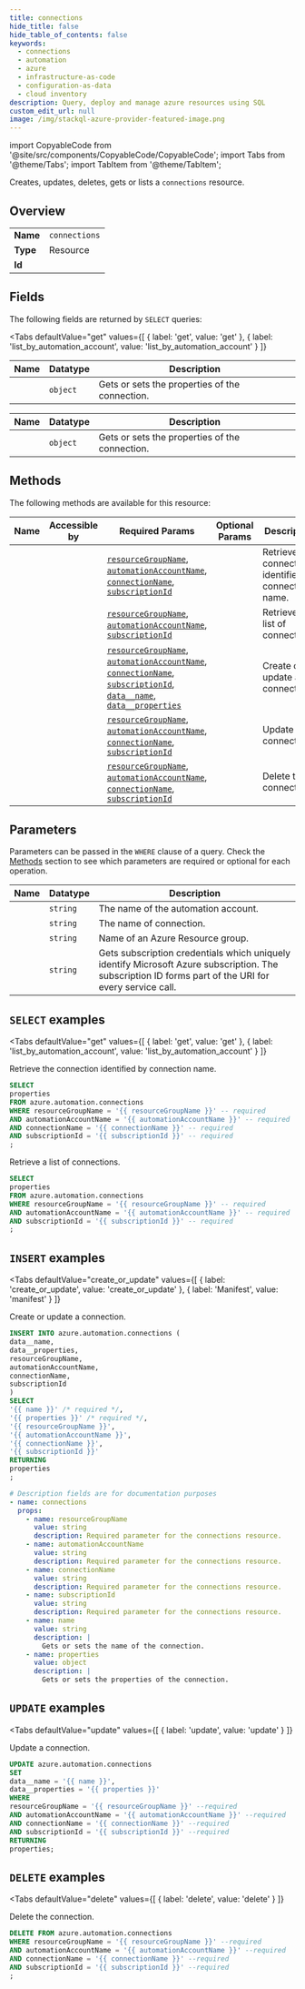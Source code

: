 ```yaml
--- 
title: connections
hide_title: false
hide_table_of_contents: false
keywords:
  - connections
  - automation
  - azure
  - infrastructure-as-code
  - configuration-as-data
  - cloud inventory
description: Query, deploy and manage azure resources using SQL
custom_edit_url: null
image: /img/stackql-azure-provider-featured-image.png
---
```


import CopyableCode from '@site/src/components/CopyableCode/CopyableCode';
import Tabs from '@theme/Tabs';
import TabItem from '@theme/TabItem';

Creates, updates, deletes, gets or lists a <code>connections</code> resource.

## Overview
<table><tbody>
<tr><td><b>Name</b></td><td><code>connections</code></td></tr>
<tr><td><b>Type</b></td><td>Resource</td></tr>
<tr><td><b>Id</b></td><td><CopyableCode code="azure.automation.connections" /></td></tr>
</tbody></table>

## Fields

The following fields are returned by `SELECT` queries:

<Tabs
    defaultValue="get"
    values={[
        { label: 'get', value: 'get' },
        { label: 'list_by_automation_account', value: 'list_by_automation_account' }
    ]}
>
<TabItem value="get">

<table>
<thead>
    <tr>
    <th>Name</th>
    <th>Datatype</th>
    <th>Description</th>
    </tr>
</thead>
<tbody>
<tr>
    <td><CopyableCode code="properties" /></td>
    <td><code>object</code></td>
    <td>Gets or sets the properties of the connection.</td>
</tr>
</tbody>
</table>
</TabItem>
<TabItem value="list_by_automation_account">

<table>
<thead>
    <tr>
    <th>Name</th>
    <th>Datatype</th>
    <th>Description</th>
    </tr>
</thead>
<tbody>
<tr>
    <td><CopyableCode code="properties" /></td>
    <td><code>object</code></td>
    <td>Gets or sets the properties of the connection.</td>
</tr>
</tbody>
</table>
</TabItem>
</Tabs>

## Methods

The following methods are available for this resource:

<table>
<thead>
    <tr>
    <th>Name</th>
    <th>Accessible by</th>
    <th>Required Params</th>
    <th>Optional Params</th>
    <th>Description</th>
    </tr>
</thead>
<tbody>
<tr>
    <td><a href="#get"><CopyableCode code="get" /></a></td>
    <td><CopyableCode code="select" /></td>
    <td><a href="#parameter-resourceGroupName"><code>resourceGroupName</code></a>, <a href="#parameter-automationAccountName"><code>automationAccountName</code></a>, <a href="#parameter-connectionName"><code>connectionName</code></a>, <a href="#parameter-subscriptionId"><code>subscriptionId</code></a></td>
    <td></td>
    <td>Retrieve the connection identified by connection name.</td>
</tr>
<tr>
    <td><a href="#list_by_automation_account"><CopyableCode code="list_by_automation_account" /></a></td>
    <td><CopyableCode code="select" /></td>
    <td><a href="#parameter-resourceGroupName"><code>resourceGroupName</code></a>, <a href="#parameter-automationAccountName"><code>automationAccountName</code></a>, <a href="#parameter-subscriptionId"><code>subscriptionId</code></a></td>
    <td></td>
    <td>Retrieve a list of connections.</td>
</tr>
<tr>
    <td><a href="#create_or_update"><CopyableCode code="create_or_update" /></a></td>
    <td><CopyableCode code="insert" /></td>
    <td><a href="#parameter-resourceGroupName"><code>resourceGroupName</code></a>, <a href="#parameter-automationAccountName"><code>automationAccountName</code></a>, <a href="#parameter-connectionName"><code>connectionName</code></a>, <a href="#parameter-subscriptionId"><code>subscriptionId</code></a>, <a href="#parameter-data__name"><code>data__name</code></a>, <a href="#parameter-data__properties"><code>data__properties</code></a></td>
    <td></td>
    <td>Create or update a connection.</td>
</tr>
<tr>
    <td><a href="#update"><CopyableCode code="update" /></a></td>
    <td><CopyableCode code="update" /></td>
    <td><a href="#parameter-resourceGroupName"><code>resourceGroupName</code></a>, <a href="#parameter-automationAccountName"><code>automationAccountName</code></a>, <a href="#parameter-connectionName"><code>connectionName</code></a>, <a href="#parameter-subscriptionId"><code>subscriptionId</code></a></td>
    <td></td>
    <td>Update a connection.</td>
</tr>
<tr>
    <td><a href="#delete"><CopyableCode code="delete" /></a></td>
    <td><CopyableCode code="delete" /></td>
    <td><a href="#parameter-resourceGroupName"><code>resourceGroupName</code></a>, <a href="#parameter-automationAccountName"><code>automationAccountName</code></a>, <a href="#parameter-connectionName"><code>connectionName</code></a>, <a href="#parameter-subscriptionId"><code>subscriptionId</code></a></td>
    <td></td>
    <td>Delete the connection.</td>
</tr>
</tbody>
</table>

## Parameters

Parameters can be passed in the `WHERE` clause of a query. Check the [Methods](#methods) section to see which parameters are required or optional for each operation.

<table>
<thead>
    <tr>
    <th>Name</th>
    <th>Datatype</th>
    <th>Description</th>
    </tr>
</thead>
<tbody>
<tr id="parameter-automationAccountName">
    <td><CopyableCode code="automationAccountName" /></td>
    <td><code>string</code></td>
    <td>The name of the automation account.</td>
</tr>
<tr id="parameter-connectionName">
    <td><CopyableCode code="connectionName" /></td>
    <td><code>string</code></td>
    <td>The name of connection.</td>
</tr>
<tr id="parameter-resourceGroupName">
    <td><CopyableCode code="resourceGroupName" /></td>
    <td><code>string</code></td>
    <td>Name of an Azure Resource group.</td>
</tr>
<tr id="parameter-subscriptionId">
    <td><CopyableCode code="subscriptionId" /></td>
    <td><code>string</code></td>
    <td>Gets subscription credentials which uniquely identify Microsoft Azure subscription. The subscription ID forms part of the URI for every service call.</td>
</tr>
</tbody>
</table>

## `SELECT` examples

<Tabs
    defaultValue="get"
    values={[
        { label: 'get', value: 'get' },
        { label: 'list_by_automation_account', value: 'list_by_automation_account' }
    ]}
>
<TabItem value="get">

Retrieve the connection identified by connection name.

```sql
SELECT
properties
FROM azure.automation.connections
WHERE resourceGroupName = '{{ resourceGroupName }}' -- required
AND automationAccountName = '{{ automationAccountName }}' -- required
AND connectionName = '{{ connectionName }}' -- required
AND subscriptionId = '{{ subscriptionId }}' -- required
;
```
</TabItem>
<TabItem value="list_by_automation_account">

Retrieve a list of connections.

```sql
SELECT
properties
FROM azure.automation.connections
WHERE resourceGroupName = '{{ resourceGroupName }}' -- required
AND automationAccountName = '{{ automationAccountName }}' -- required
AND subscriptionId = '{{ subscriptionId }}' -- required
;
```
</TabItem>
</Tabs>


## `INSERT` examples

<Tabs
    defaultValue="create_or_update"
    values={[
        { label: 'create_or_update', value: 'create_or_update' },
        { label: 'Manifest', value: 'manifest' }
    ]}
>
<TabItem value="create_or_update">

Create or update a connection.

```sql
INSERT INTO azure.automation.connections (
data__name,
data__properties,
resourceGroupName,
automationAccountName,
connectionName,
subscriptionId
)
SELECT 
'{{ name }}' /* required */,
'{{ properties }}' /* required */,
'{{ resourceGroupName }}',
'{{ automationAccountName }}',
'{{ connectionName }}',
'{{ subscriptionId }}'
RETURNING
properties
;
```
</TabItem>
<TabItem value="manifest">

```yaml
# Description fields are for documentation purposes
- name: connections
  props:
    - name: resourceGroupName
      value: string
      description: Required parameter for the connections resource.
    - name: automationAccountName
      value: string
      description: Required parameter for the connections resource.
    - name: connectionName
      value: string
      description: Required parameter for the connections resource.
    - name: subscriptionId
      value: string
      description: Required parameter for the connections resource.
    - name: name
      value: string
      description: |
        Gets or sets the name of the connection.
    - name: properties
      value: object
      description: |
        Gets or sets the properties of the connection.
```
</TabItem>
</Tabs>


## `UPDATE` examples

<Tabs
    defaultValue="update"
    values={[
        { label: 'update', value: 'update' }
    ]}
>
<TabItem value="update">

Update a connection.

```sql
UPDATE azure.automation.connections
SET 
data__name = '{{ name }}',
data__properties = '{{ properties }}'
WHERE 
resourceGroupName = '{{ resourceGroupName }}' --required
AND automationAccountName = '{{ automationAccountName }}' --required
AND connectionName = '{{ connectionName }}' --required
AND subscriptionId = '{{ subscriptionId }}' --required
RETURNING
properties;
```
</TabItem>
</Tabs>


## `DELETE` examples

<Tabs
    defaultValue="delete"
    values={[
        { label: 'delete', value: 'delete' }
    ]}
>
<TabItem value="delete">

Delete the connection.

```sql
DELETE FROM azure.automation.connections
WHERE resourceGroupName = '{{ resourceGroupName }}' --required
AND automationAccountName = '{{ automationAccountName }}' --required
AND connectionName = '{{ connectionName }}' --required
AND subscriptionId = '{{ subscriptionId }}' --required
;
```
</TabItem>
</Tabs>
